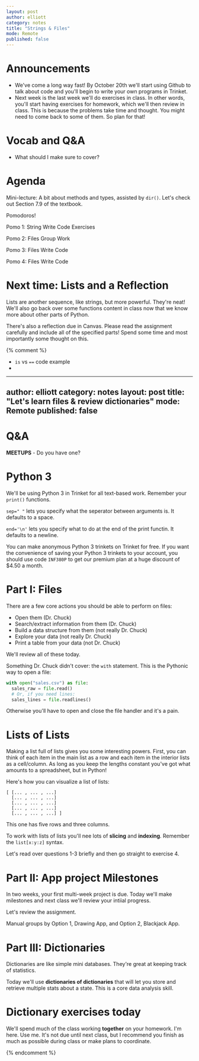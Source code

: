 ```yaml
---
layout: post
author: elliott
category: notes
title: "Strings & Files"
mode: Remote
published: false
---
```


# Announcements

- We've come a long way fast! By October 20th we'll start using Github to talk about code and you'll begin to write your own programs in Trinket.
- Next week is the last week we'll do exercises in class. In other words, you'll start having exercises for homework, which we'll then review in class. This is because the problems take time and thought. You might need to come back to some of them. So plan for that!

# Vocab and Q&A

- What should I make sure to cover?

# Agenda

Mini-lecture: A bit about methods and types, assisted by `dir()`. Let's check out Section 7.9 of the textbook.

Pomodoros!

Pomo 1: String Write Code Exercises

Pomo 2: Files Group Work

Pomo 3: Files Write Code

Pomo 4: Files Write Code


# Next time: Lists and a Reflection

Lists are another sequence, like strings, but more powerful. They're neat! We'll also go back over some functions content in class now that we know more about other parts of Python.

There's also a reflection due in Canvas. Please read the assignment carefully and include all of the specified parts! Spend some time and most importantly some thought on this.

{% comment %}

- `is` vs `==` code example
-


---
author: elliott
category: notes
layout: post
title: "Let's learn files & review dictionaries"
mode: Remote
published: false
---

# Q&A

**MEETUPS** - Do you have one?

# Python 3

We'll be using Python 3 in Trinket for all text-based work.  Remember your `print()` functions.

`sep=" "` lets you specify what the seperator between arguments is.  It defaults to a space.

`end='\n'` lets you specify what to do at the end of the print functin.  It defaults to a newline.

You can make anonymous Python 3 trinkets on Trinket for free.  If you want the convenience of saving your
Python 3 trinkets to your account, you should use code `INF380P` to get our premium plan at a huge discount of $4.50 a month.

# Part I: Files

There are a few core actions you should be able to perform on files:

* Open them (Dr. Chuck)
* Search/extract information from them (Dr. Chuck)
* Build a data structure from them (not really Dr. Chuck)
* Explore your data (not really Dr. Chuck)
* Print a table from your data (not Dr. Chuck)

We'll review all of these today.

Something Dr. Chuck didn't cover: the `with` statement.  This is the Pythonic way to open a file:

```python
with open("sales.csv") as file:
  sales_raw = file.read()
  # Or, if you need lines:
  sales_lines = file.readlines()
```

Otherwise you'll have to open and close the file handler and it's a pain.

# Lists of Lists

Making a list full of lists gives you some interesting powers.  First, you can think of each item in
the main list as a row and each item in the interior lists as a cell/column.  As long as you keep the lengths
constant you've got what amounts to a spreadsheet, but in Python!

Here's how you can visualize a list of lists:

```
[ [... , ... , ...]
  [... , ... , ...]
  [... , ... , ...]
  [... , ... , ...]
  [... , ... , ...] ]
```

This one has five rows and three columns.

To work with lists of lists you'll nee lots of **slicing** and **indexing**.  Remember the `list[x:y:z]` syntax.

Let's read over questions 1-3 briefly and then go straight to exercise 4.


# Part II: App project Milestones

In two weeks, your first multi-week project is due. Today we'll make milestones and next class we'll review your intiial progress.


Let's review the assignment.

Manual groups by Option 1, Drawing App, and Option 2, Blackjack App.

# Part III: Dictionaries

Dictionaries are like simple mini databases.  They're great at keeping track of statistics.

Today we'll use **dictionaries of dictionaries** that will let you store and retrieve multiple stats about a state. This
is a core data analysis skill.


# Dictionary exercises today

We'll spend much of the class working **together** on your homework.  I'm here. Use me.
It's not due until next class, but I recommend you finish as much as possible during class or make plans to coordinate.



{% endcomment %}